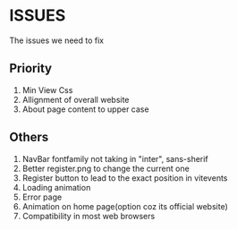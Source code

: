 # ISSUES
The issues we need to fix

## Priority
1. Min View Css
2. Allignment of overall website
3. About page content to upper case

## Others
1. NavBar fontfamily not taking in "inter", sans-sherif
2. Better register.png to change the current one
3. Register button to lead to the exact position in vitevents
4. Loading animation
5. Error page
6. Animation on home page(option coz its official website)
7. Compatibility in most web browsers
